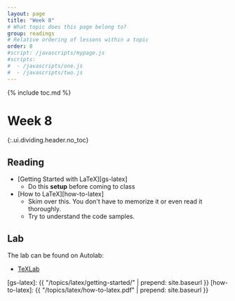 ```yaml
---
layout: page
title: "Week 8"
# What topic does this page belong to?
group: readings
# Relative ordering of lessons within a topic
order: 8
#script: /javascripts/mypage.js
#scripts:
#  - /javascripts/one.js
#  - /javascripts/two.js
---
```



{% include toc.md %}

# Week 8
{:.ui.dividing.header.no_toc}

## Reading

- [Getting Started with LaTeX][gs-latex]
  - Do this **setup** before coming to class
- [How to LaTeX][how-to-latex]
  - Skim over this. You don't have to memorize it or even read it thoroughly.
  - Try to understand the code samples.

## Lab

The lab can be found on Autolab:

- [TeXLab](https://autolab.andrew.cmu.edu/courses/15131-f16/assessments/texlab)


[gs-latex]:     {{ "/topics/latex/getting-started/" | prepend: site.baseurl }}
[how-to-latex]: {{ "/topics/latex/how-to-latex.pdf" | prepend: site.baseurl }}


